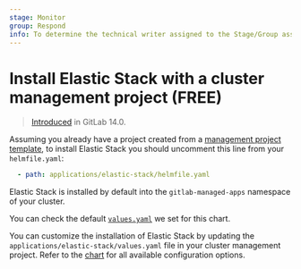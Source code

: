```yaml
---
stage: Monitor
group: Respond
info: To determine the technical writer assigned to the Stage/Group associated with this page, see https://about.gitlab.com/handbook/engineering/ux/technical-writing/#assignments
---
```


# Install Elastic Stack with a cluster management project **(FREE)**

> [Introduced](https://gitlab.com/gitlab-org/project-templates/cluster-management/-/merge_requests/5) in GitLab 14.0.

Assuming you already have a project created from a
[management project template](../../../../../user/clusters/management_project_template.md), to install Elastic Stack you should
uncomment this line from your `helmfile.yaml`:

```yaml
  - path: applications/elastic-stack/helmfile.yaml
```

Elastic Stack is installed by default into the `gitlab-managed-apps` namespace of your cluster.

You can check the default
[`values.yaml`](https://gitlab.com/gitlab-org/project-templates/cluster-management/-/blob/master/applications/elastic-stack/values.yaml)
we set for this chart.

You can customize the installation of Elastic Stack by updating the
`applications/elastic-stack/values.yaml` file in your cluster
management project. Refer to the
[chart](https://gitlab.com/gitlab-org/charts/elastic-stack) for all
available configuration options.
